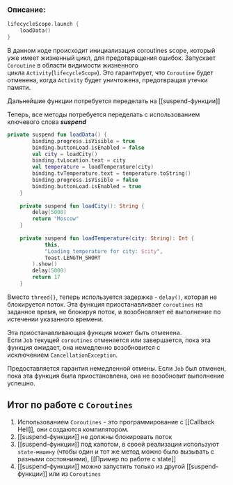 ### Описание:

```kotlin
lifecycleScope.launch {  
    loadData()  
}
```
В данном коде происходит инициализация coroutines scope, который уже имеет жизненный цикл, для предотвращения ошибок. Запускает `Coroutine` в области видимости жизненного цикла `Activity`(`lifecycleScope`). Это гарантирует, что `Coroutine` будет отменена, когда `Activity` будет уничтожена, предотвращая утечки памяти.

Дальнейшие функции потребуется переделать на [[suspend-функции]]

Теперь, все методы потребуется переделать с использованием ключевого слова ***suspend*** 

```kotlin
private suspend fun loadData() {  
        binding.progress.isVisible = true  
        binding.buttonLoad.isEnabled = false  
        val city = loadCity()  
        binding.tvLocation.text = city  
        val temperature = loadTemperature(city)  
        binding.tvTemperature.text = temperature.toString()  
        binding.progress.isVisible = false  
        binding.buttonLoad.isEnabled = true  
    }  
  
    private suspend fun loadCity(): String {  
        delay(5000)  
        return "Moscow"  
    }  
  
    private suspend fun loadTemperature(city: String): Int {  
            this,  
            "Loading temperature for city: $city",  
            Toast.LENGTH_SHORT  
        ).show()  
        delay(5000)  
        return 17  
    }
```

Вместо `threed{}`, теперь используется задержка - `delay()`, которая не блокируется поток. Эта функция приостанавливает `coroutines` на заданное время, не блокируя поток, и возобновляет её выполнение по истечении указанного времени. 

Эта приостанавливающая функция может быть отменена. Если `Job` текущей `coroutines` отменяется или завершается, пока эта функция ожидает, она немедленно возобновится с исключением `CancellationException`. 

Предоставляется гарантия немедленной отмены. Если `Job` был отменен, пока эта функция была приостановлена, она не возобновит выполнение успешно.

## Итог по работе с `Coroutines`

1. Использованием `Coroutines` - это программирование с [[Callback Hell]], они создаются компилятором. 
2. [[suspend-функции]] не должны блокировать поток
3. [[suspend-функции]] под капотом, в своей реализации используют `state-машину` (чтобы один и тот же метод можно было вызывать с разными состояниями), [[Пример по работе с state]]
4. [[suspend-функции]] можно запустить только из другой [[suspend-функции]] или из `Coroutines`